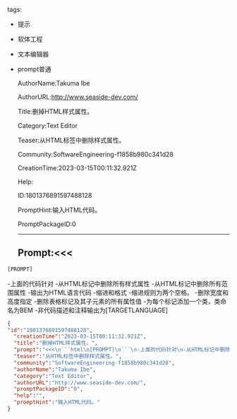   tags: 
- 提示
- 软体工程
- 文本编辑器
- prompt普通

  AuthorName:Takuma Ibe

  AuthorURL:http://www.seaside-dev.com/

  Title:删掉HTML样式属性。

  Category:Text Editor

  Teaser:从HTML标签中删除样式属性。

  Community:SoftwareEngineering-f1858b980c341d28

  CreationTime:2023-03-15T00:11:32.921Z

  Help:

  ID:1801376891597488128

  PromptHint:输入HTML代码。

  PromptPackageID:0

  ---

  ## Prompt:<<<
```html
[PROMPT]
```
-上面的代码针对
-从HTML标记中删除所有样式属性
-从HTML标记中删除所有范围属性
-输出为HTML语言代码
-缩进和格式
-缩进规则为两个空格。
-删除宽度和高度指定
-删除表格标记及其子元素的所有属性值
-为每个标记添加一个类，类命名为BEM
-非代码描述和注释输出为[TARGETLANGUAGE]

  ```json
  {
  "id":"1801376891597488128",
    "creationTime":"2023-03-15T00:11:32.921Z",
    "title":"删掉HTML样式属性。",
    "prompt":"<<<\n```html\n[PROMPT]\n```\n-上面的代码针对\n-从HTML标记中删除所有样式属性\n-从HTML标记中删除所有范围属性\n-输出为HTML语言代码\n-缩进和格式\n-缩进规则为两个空格。\n-删除宽度和高度指定\n-删除表格标记及其子元素的所有属性值\n-为每个标记添加一个类，类命名为BEM\n-非代码描述和注释输出为[TARGETLANGUAGE]",
    "teaser":"从HTML标签中删除样式属性。",
    "community":"SoftwareEngineering-f1858b980c341d28",
    "authorName":"Takuma Ibe",
    "category":"Text Editor",
    "authorURL":"http://www.seaside-dev.com/",
    "promptPackageID":"0",
    "help":"",
    "promptHint":"输入HTML代码。"
  }
  ```
